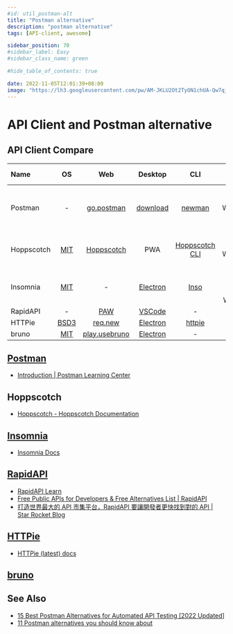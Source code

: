 ```yaml
---
#id: util_postman-alt
title: "Postman alternative"
description: "postman alternative"
tags: [API-client, awesome]

sidebar_position: 70
#sidebar_label: Easy
#sidebar_class_name: green

#hide_table_of_contents: true

date: 2022-11-05T12:01:39+08:00
image: "https://lh3.googleusercontent.com/pw/AM-JKLU2Ot2TyON1chUA-Qw7qj-OQSRMYNin7jsJsUa3E_jwqq1JbwTZZckUtJmNZmqxY5M4egm-ryt4g3Ope_0EqHBrCDSEHmcy-goHRzWh-ZgguUoy1XKpyS1DNx8aV92vAkAM0zZOW6EZR4KS3W1DClQKhw=w800-no?authuser=0"
---
```


API Client and Postman alternative
==================================

API Client Compare
------------------

| Name       |            OS            |             Web             |           Desktop           |               CLI               |             API Support              | Collaboration | ...                          |
| :--------- | :----------------------: | :-------------------------: | :-------------------------: | :-----------------------------: | :----------------------------------: | :------------ | :--------------------------- |
| Postman    |            -             |  [go.postman][postmanweb]   | [download][postmandesktop]  |      [newman][postmancli]       | REST, GraphQL, WebSocket, gRPC, SOAP | Free for 3    | -                            |
| Hoppscotch | [MIT][hoppscotchlicense] | [Hoppscotch][hoppscotchweb] |             PWA             | [Hoppscotch CLI][hoppscotchcli] |    REST, GraphQL, WebSocket, MQTT    | unlimited     | -                            |
| Insomnia   |  [MIT][insomnialicense]  |              -              | [Electron][insomniadesktop] |       [Inso][insomniacli]       |    REST, gRPC, GraphQL, WebSocket    | paid          | [Plugin Hub][insomniaplugin] |
| RapidAPI   |            -             |     [PAW][rapidapiweb]      |    [VSCode][rapidvscode]    |                -                |                  -                   | -             | -                            |
| HTTPie     |  [BSD3][httpielicense]   |    [req.new][httpieweb]     |  [Electron][httpiedesktop]  |       [httpie][httpiecli]       |                  -                   | -             | -                            |
| bruno      |    [MIT][brunolicnse]    |  [play.usebruno][brunoweb]  |  [Electron][brunodesktop]   |                -                |                  -                   | -             | -                            |



[Postman](https://www.postman.com)
----------------------------------

- [Introduction | Postman Learning Center](https://learning.postman.com/docs/getting-started/introduction/)

[postmanweb]: https://go.postman.co/home
[postmandesktop]: https://www.postman.com/downloads/
[postmancli]: https://github.com/postmanlabs/newman



Hoppscotch
----------

- [Hoppscotch - Hoppscotch Documentation](https://docs.hoppscotch.io/)

[hoppscotchlicense]: https://github.com/hoppscotch/hoppscotch
[hoppscotchweb]: https://hoppscotch.io
[hoppscotchcli]: https://docs.hoppscotch.io/cli



[Insomnia](https://insomnia.rest/)
----------------------------------

- [Insomnia Docs](https://docs.insomnia.rest/)

[insomnialicense]: https://github.com/Kong/insomnia
[insomniadesktop]: https://insomnia.rest/download
[insomniacli]: https://insomnia.rest/products/inso
[insomniaplugin]: https://insomnia.rest/plugins



[RapidAPI](https://paw.app/signup)
----------------------------------

- [RapidAPI Learn](https://rapidapi.com/learn)
- [Free Public APIs for Developers & Free Alternatives List | RapidAPI](https://rapidapi.com/collection/list-of-free-apis)
- [打造世界最大的 API 市集平台，RapidAPI 要讓開發者更快找到對的 API | Star Rocket Blog](https://blog.starrocket.io/posts/rapidapi-the-largest-api-marketplace-lets-developers-find-the-right-api/)

[rapidapiweb]: https://paw.app/
[rapidvscode]: https://rapidapi.com/guides/a-deep-dive-into-rapidapi-client-for-vs-code



[HTTPie](https://httpie.io/)
----------------------------

- [HTTPie (latest) docs](https://httpie.io/docs/cli)

[httpielicense]: https://github.com/httpie/httpie
[httpieweb]: https://httpie.io/app
[httpiedesktop]: https://httpie.io/product
[httpiecli]: https://httpie.io/cli



[bruno](https://www.usebruno.com/)
----------------------------------

[brunolicnse]: https://github.com/usebruno/bruno
[brunoweb]: https://play.usebruno.com/
[brunodesktop]: https://www.usebruno.com/downloads



See Also
--------

- [15 Best Postman Alternatives for Automated API Testing [2022 Updated]](https://testsigma.com/blog/postman-alternatives/)
- [11 Postman alternatives you should know about](https://testfully.io/blog/top-5-postman-alternatives/)
